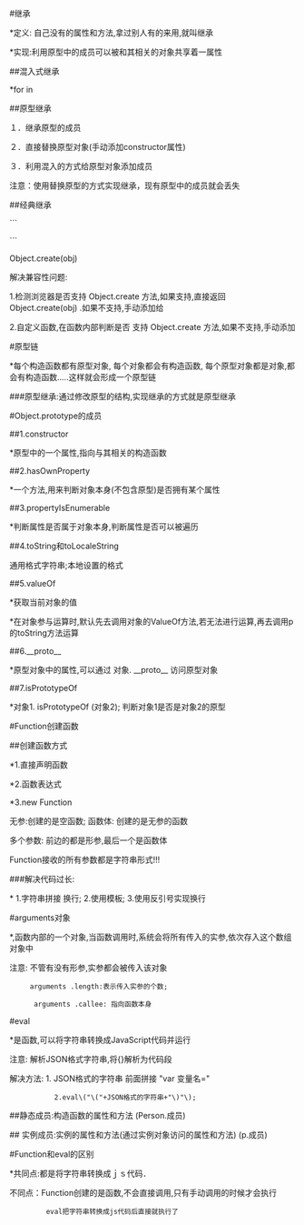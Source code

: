 \#继承

\*定义: 自己没有的属性和方法,拿过别人有的来用,就叫继承

\*实现:利用原型中的成员可以被和其相关的对象共享着一属性

\#\#混入式继承

\*for in

\#\#原型继承

１．继承原型的成员

２．直接替换原型对象\(手动添加constructor属性\)

３．利用混入的方式给原型对象添加成员

注意：使用替换原型的方式实现继承，现有原型中的成员就会丢失

\#\#经典继承

\`\`\`

\`\`\`

Object.create\(obj\)

解决兼容性问题:

1.检测浏览器是否支持 Object.create 方法,如果支持,直接返回 Object.create\(obj\) .如果不支持,手动添加给

2.自定义函数,在函数内部判断是否 支持 Object.create 方法,如果不支持,手动添加

\#原型链

\*每个构造函数都有原型对象, 每个对象都会有构造函数, 每个原型对象都是对象,都会有构造函数.....这样就会形成一个原型链

\#\#\#原型继承:通过修改原型的结构,实现继承的方式就是原型继承

\#Object.prototype的成员

\#\#1.constructor

\*原型中的一个属性,指向与其相关的构造函数

\#\#2.hasOwnProperty

\*一个方法,用来判断对象本身\(不包含原型\)是否拥有某个属性

\#\#3.propertyIsEnumerable

\*判断属性是否属于对象本身,判断属性是否可以被遍历

\#\#4.toString和toLocaleString

通用格式字符串;本地设置的格式

\#\#5.valueOf

\*获取当前对象的值

\*在对象参与运算时,默认先去调用对象的ValueOf方法,若无法进行运算,再去调用p的toString方法运算

\#\#6.\_\_proto\_\_

\*原型对象中的属性,可以通过 对象. \_\_proto\_\_  访问原型对象

\#\#7.isPrototypeOf

\*对象1. isPrototypeOf \(对象2\);    判断对象1是否是对象2的原型

\#Function创建函数

\#\#创建函数方式

\*1.直接声明函数

\*2.函数表达式

\*3.new Function

无参:创建的是空函数;     函数体: 创建的是无参的函数

多个参数: 前边的都是形参,最后一个是函数体

Function接收的所有参数都是字符串形式!!!

\#\#\#解决代码过长:

\* 1.字符串拼接 换行; 2.使用模板;  3.使用反引号实现换行

\#arguments对象

\*,函数内部的一个对象,当函数调用时,系统会将所有传入的实参,依次存入这个数组对象中

注意: 不管有没有形参,实参都会被传入该对象

         arguments .length:表示传入实参的个数;

          arguments .callee: 指向函数本身

\#eval

\*是函数,可以将字符串转换成JavaScript代码并运行

注意: 解析JSON格式字符串,将{}解析为代码段

解决方法: 1. JSON格式的字符串 前面拼接 "var 变量名="

```
           2.eval\("\("+JSON格式的字符串+"\)"\);
```

\#\#静态成员:构造函数的属性和方法    \(Person.成员\)

\#\# 实例成员:实例的属性和方法\(通过实例对象访问的属性和方法\)   \(p.成员\)

\#Function和eval的区别

\*共同点:都是将字符串转换成ｊｓ代码．

不同点：Function创建的是函数,不会直接调用,只有手动调用的时候才会执行

             eval把字符串转换成js代码后直接就执行了

